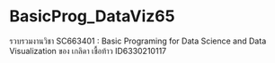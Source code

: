 # BasicProg_DataViz65
รวบรวมงานวิชา SC663401 : Basic Programing for Data Science and Data Visualization ของ เกลิดา เชื้อท้าว ID6330210117
